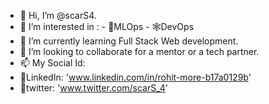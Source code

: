 - 👋 Hi, I’m @scarS4.
- 👀 I’m interested in :
           - 🤖MLOps
           - 🕸️DevOps        
- 🌱 I’m currently learning Full Stack Web development.
- 💞️ I’m looking to collaborate for a mentor or a tech partner.
- 📫 My Social Id:
- 🔗LinkedIn:  'www.linkedin.com/in/rohit-more-b17a0129b'
- 🔗twitter:   'www.twitter.com/scarS_4'
